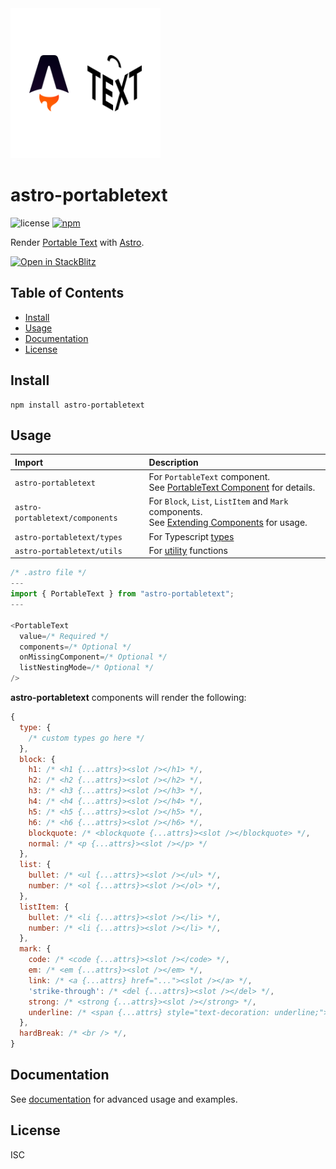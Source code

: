 <div>
  <img src="https://github.com/theisel/astro-portabletext/raw/main/logo.svg" width="240" alt="astro-portabletext logo">
</div>

# astro-portabletext

![license](https://img.shields.io/npm/l/astro-portabletext?style=flat-square)
[![npm](https://img.shields.io/npm/v/astro-portabletext?style=flat-square)](https://www.npmjs.com/package/astro-portabletext)

Render [Portable Text](https://portabletext.org/) with [Astro](https://astro.build/).

[![Open in StackBlitz](https://developer.stackblitz.com/img/open_in_stackblitz.svg)](https://stackblitz.com/github/theisel/astro-portabletext/tree/main/demo)

## Table of Contents

- [Install](#install)
- [Usage](#usage)
- [Documentation](#documentation)
- [License](#license)

## Install

```
npm install astro-portabletext
```

## Usage

| Import                          | Description                                                                                                                     |
| :------------------------------ | :------------------------------------------------------------------------------------------------------------------------------ |
| `astro-portabletext`            | For `PortableText` component. <br>See [PortableText Component](docs/portabletext-component.md) for details.                     |
| `astro-portabletext/components` | For `Block`, `List`, `ListItem` and `Mark` components. <br> See [Extending Components](docs/extending-components.md) for usage. |
| `astro-portabletext/types`      | For Typescript [types](docs/types.md)                                                                                           |
| `astro-portabletext/utils`      | For [utility](docs/utils.md) functions                                                                                          |

```ts
/* .astro file */
---
import { PortableText } from "astro-portabletext";
---

<PortableText
  value=/* Required */
  components=/* Optional */
  onMissingComponent=/* Optional */
  listNestingMode=/* Optional */
/>
```

**astro-portabletext** components will render the following:

```js
{
  type: {
    /* custom types go here */
  },
  block: {
    h1: /* <h1 {...attrs}><slot /></h1> */,
    h2: /* <h2 {...attrs}><slot /></h2> */,
    h3: /* <h3 {...attrs}><slot /></h3> */,
    h4: /* <h4 {...attrs}><slot /></h4> */,
    h5: /* <h5 {...attrs}><slot /></h5> */,
    h6: /* <h6 {...attrs}><slot /></h6> */,
    blockquote: /* <blockquote {...attrs}><slot /></blockquote> */,
    normal: /* <p {...attrs}><slot /></p> */
  },
  list: {
    bullet: /* <ul {...attrs}><slot /></ul> */,
    number: /* <ol {...attrs}><slot /></ol> */,
  },
  listItem: {
    bullet: /* <li {...attrs}><slot /></li> */,
    number: /* <li {...attrs}><slot /></li> */,
  },
  mark: {
    code: /* <code {...attrs}><slot /></code> */,
    em: /* <em {...attrs}><slot /></em> */,
    link: /* <a {...attrs} href="..."><slot /></a> */,
    'strike-through': /* <del {...attrs}><slot /></del> */,
    strong: /* <strong {...attrs}><slot /></strong> */,
    underline: /* <span {...attrs} style="text-decoration: underline;"><slot /></span> */
  },
  hardBreak: /* <br /> */,
}
```

## Documentation

See [documentation](docs/README.md) for advanced usage and examples.

## License

ISC
